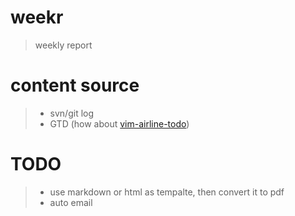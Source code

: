 weekr
=====

> weekly report

content source
==============
> * svn/git log
> * GTD (how about [vim-airline-todo](https://github.com/Zuckonit/vim-airline-todo))

TODO
===============
> * use markdown or html as tempalte, then convert it to pdf
> * auto email
